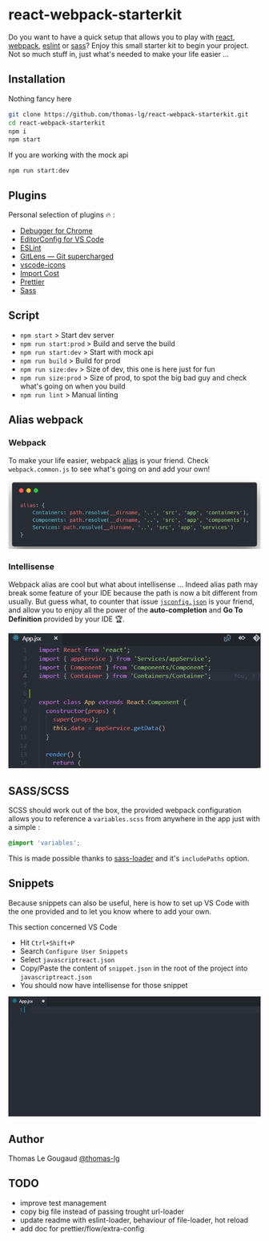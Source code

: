 # react-webpack-starterkit

Do you want to have a quick setup that allows you to play with [react](https://reactjs.org/), [webpack](https://webpack.js.org/), [eslint](https://github.com/eslint/eslint) or [sass](https://sass-lang.com/)? Enjoy this small starter kit to begin your project. Not so much stuff in, just what's needed to make your life easier ...

## Installation

Nothing fancy here

```bash
git clone https://github.com/thomas-lg/react-webpack-starterkit.git
cd react-webpack-starterkit
npm i
npm start
```

If you are working with the mock api

```
npm run start:dev
```

## Plugins

Personal selection of plugins :fire: :

- [Debugger for Chrome](https://github.com/Microsoft/vscode-chrome-debug)
- [EditorConfig for VS Code](https://github.com/editorconfig/editorconfig-vscode)
- [ESLint](https://github.com/Microsoft/vscode-eslint)
- [GitLens — Git supercharged](https://github.com/eamodio/vscode-gitlens)
- [vscode-icons](https://github.com/vscode-icons/vscode-icons)
- [Import Cost](https://github.com/wix/import-cost)
- [Prettier](https://github.com/prettier/prettier-vscode)
- [Sass](https://github.com/robinbentley/vscode-sass-indented)

## Script

- `npm start` > Start dev server
- `npm run start:prod` > Build and serve the build
- `npm run start:dev` > Start with mock api
- `npm run build` > Build for prod
- `npm run size:dev` > Size of dev, this one is here just for fun
- `npm run size:prod` > Size of prod, to spot the big bad guy and check what's going on when you build
- `npm run lint` > Manual linting

## Alias webpack

### Webpack

To make your life easier, webpack [alias](https://webpack.js.org/configuration/resolve/#resolve-alias) is your friend. Check `webpack.common.js` to see what's going on and add your own!

![alt text][alias_webpack]

### Intellisense

Webpack alias are cool but what about intellisense ... Indeed alias path may break some feature of your IDE because the path is now a bit different from usually. But guess what, to counter that issue [`jsconfig.json`](https://code.visualstudio.com/docs/languages/jsconfig) is your friend, and allow you to enjoy all the power of the **auto-completion** and **Go To Definition** provided by your IDE :trophy:.

![alt text][intellisense]

## SASS/SCSS

SCSS should work out of the box, the provided webpack configuration allows you to reference a `variables.scss` from anywhere in the app just with a simple :

```css
@import 'variables';
```

This is made possible thanks to [sass-loader](https://github.com/webpack-contrib/sass-loader) and it's `includePaths` option.

## Snippets

Because snippets can also be useful, here is how to set up VS Code with the one provided and to let you know where to add your own.

This section concerned VS Code

- Hit `Ctrl+Shift+P`
- Search `Configure User Snippets`
- Select `javascriptreact.json`
- Copy/Paste the content of `snippet.json` in the root of the project into `javascriptreact.json`
- You should now have intellisense for those snippet

![alt text][snippet]

## Author

Thomas Le Gougaud [@thomas-lg](https://github.com/thomas-lg)

## TODO

- improve test management
- copy big file instead of passing trought url-loader
- update readme with eslint-loader, behaviour of file-loader, hot reload
- add doc for prettier/flow/extra-config

[alias_webpack]: ./readme/alias_webpack.png
[snippet]: ./readme/snippet.gif 'snippet'
[intellisense]: ./readme/intellisense.gif 'import intellisense'
